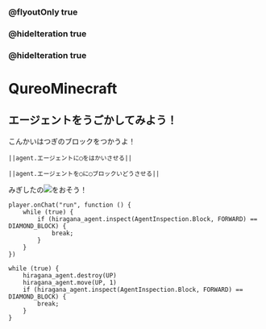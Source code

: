 ### @flyoutOnly true
### @hideIteration true
### @hideIteration true
# QureoMinecraft

## エージェントをうごかしてみよう！

こんかいはつぎのブロックをつかうよ！

``||agent.エージェントに◯をはかいさせる||``

``||agent.エージェントを◯に◯ブロックいどうさせる||``

みぎしたの![](https://raw.githubusercontent.com/camp-minecraft/TechkidsCampTutorial/master/images/playbutton.png)をおそう！

```template
player.onChat("run", function () {
    while (true) {
        if (hiragana_agent.inspect(AgentInspection.Block, FORWARD) == DIAMOND_BLOCK) {
            break;
        }
    }
})

```

```ghost
while (true) {
    hiragana_agent.destroy(UP)
    hiragana_agent.move(UP, 1)
    if (hiragana_agent.inspect(AgentInspection.Block, FORWARD) == DIAMOND_BLOCK) {
        break;
    }
}

```
